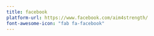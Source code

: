 ```yaml
---
title: facebook
platform-url: https://www.facebook.com/aim4strength/
font-awesome-icon: "fab fa-facebook"
---
```

